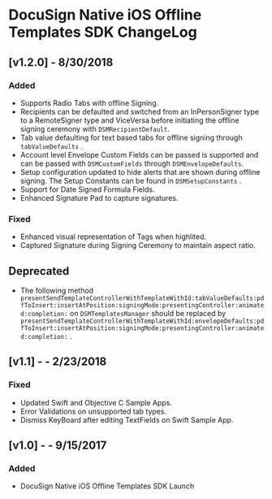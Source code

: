# DocuSign Native iOS Offline Templates SDK ChangeLog

## [v1.2.0] - 8/30/2018

### Added
* Supports Radio Tabs with offline Signing.
* Recipients can be defaulted and switched from an InPersonSigner type to a RemoteSigner type and ViceVersa before initiating the offline signing ceremony with `DSMRecipientDefault`.
* Tab value defaulting for text based tabs for offline signing through `tabValueDefaults` .
* Account level Envelope Custom Fields can be passed is supported and can be passed with `DSMCustomFields` through `DSMEnvelopeDefaults`. 
* Setup configuration updated to hide alerts that are shown during offline signing. The Setup Constants can be found in `DSMSetupConstants` .
* Support for Date Signed Formula Fields.
* Enhanced Signature Pad to capture signatures.

### Fixed 
* Enhanced visual representation of Tags when highlited.
* Captured Signature during Signing Ceremony to maintain aspect ratio.

## Deprecated
* The following method  ` presentSendTemplateControllerWithTemplateWithId:tabValueDefaults:pdfToInsert:insertAtPosition:signingMode:presentingController:animated:completion:`  on `DSMTemplatesManager` should be replaced by  ` presentSendTemplateControllerWithTemplateWithId:envelopeDefaults:pdfToInsert:insertAtPosition:signingMode:presentingController:animated:completion:`  .

## [v1.1] -  - 2/23/2018

### Fixed
* Updated Swift and Objective C Sample Apps.
* Error Validations on unsupported tab types.
* Dismiss KeyBoard after editing TextFields on Swift Sample App.


## [v1.0] -  - 9/15/2017

### Added
* DocuSign Native iOS Offline Templates SDK Launch

